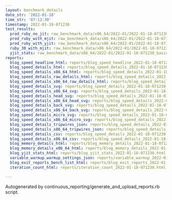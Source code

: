 ```yaml
---
layout: benchmark_details
date_str: '2022-01-18'
time_str: '07:12:30'
timestamp: 2022-01-18-071230
test_results:
  prod_ruby_no_jit: raw_benchmark_data/x86_64/2022-01/2022-01-18-071230_basic_benchmark_prod_ruby_no_jit.json
  prod_ruby_with_mjit: raw_benchmark_data/x86_64/2022-01/2022-01-18-071230_basic_benchmark_prod_ruby_with_mjit.json
  prod_ruby_with_yjit: raw_benchmark_data/x86_64/2022-01/2022-01-18-071230_basic_benchmark_prod_ruby_with_yjit.json
  ruby_30_with_mjit: raw_benchmark_data/x86_64/2022-01/2022-01-18-071230_basic_benchmark_ruby_30_with_mjit.json
  yjit_stats: raw_benchmark_data/x86_64/2022-01/2022-01-18-071230_basic_benchmark_yjit_stats.json
reports:
  blog_speed_headline_html: reports/blog_speed_headline_2022-01-18-071230.html
  blog_speed_details_html: reports/blog_speed_details_2022-01-18-071230.html
  blog_speed_details_x86_64_html: reports/blog_speed_details_2022-01-18-071230.x86_64.html
  blog_speed_details_raw_details_html: reports/blog_speed_details_2022-01-18-071230.raw_details.html
  blog_speed_details_x86_64_raw_details_html: reports/blog_speed_details_2022-01-18-071230.x86_64.raw_details.html
  blog_speed_details_svg: reports/blog_speed_details_2022-01-18-071230.svg
  blog_speed_details_x86_64_svg: reports/blog_speed_details_2022-01-18-071230.x86_64.svg
  blog_speed_details_head_svg: reports/blog_speed_details_2022-01-18-071230.head.svg
  blog_speed_details_x86_64_head_svg: reports/blog_speed_details_2022-01-18-071230.x86_64.head.svg
  blog_speed_details_back_svg: reports/blog_speed_details_2022-01-18-071230.back.svg
  blog_speed_details_x86_64_back_svg: reports/blog_speed_details_2022-01-18-071230.x86_64.back.svg
  blog_speed_details_micro_svg: reports/blog_speed_details_2022-01-18-071230.micro.svg
  blog_speed_details_x86_64_micro_svg: reports/blog_speed_details_2022-01-18-071230.x86_64.micro.svg
  blog_speed_details_tripwires_json: reports/blog_speed_details_2022-01-18-071230.tripwires.json
  blog_speed_details_x86_64_tripwires_json: reports/blog_speed_details_2022-01-18-071230.x86_64.tripwires.json
  blog_speed_details_csv: reports/blog_speed_details_2022-01-18-071230.csv
  blog_speed_details_x86_64_csv: reports/blog_speed_details_2022-01-18-071230.x86_64.csv
  blog_memory_details_html: reports/blog_memory_details_2022-01-18-071230.html
  blog_memory_details_x86_64_html: reports/blog_memory_details_2022-01-18-071230.x86_64.html
  blog_yjit_stats_html: reports/blog_yjit_stats_2022-01-18-071230.html
  variable_warmup_warmup_settings_json: reports/variable_warmup_2022-01-18-071230.warmup_settings.json
  blog_exit_reports_bench_list_html: reports/blog_exit_reports_2022-01-18-071230.bench_list.html
  iteration_count_html: reports/iteration_count_2022-01-18-071230.html

---
```

Autogenerated by continuous_reporting/generate_and_upload_reports.rb script.

